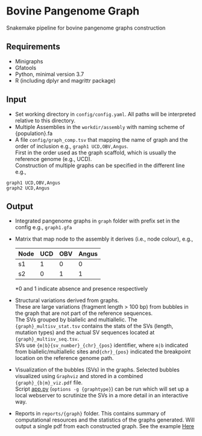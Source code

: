 # Bovine Pangenome Graph

Snakemake pipeline for bovine pangenome graphs construction

**Requirements**
---
- Minigraphs 
- Gfatools
- Python, minimal version 3.7
- R (including dplyr and magrittr package)


**Input**
---
- Set working directory in `config/config.yaml`. All paths will be interpreted relative to this directory. 
- Multiple Assemblies in the `workdir/assembly` with naming scheme of {population}.fa
- A file `config/graph_comp.tsv` that mapping the name of graph and the order of inclusion e.g., `graph1 UCD,OBV,Angus`.    
First in the order used as the graph scaffold, which is usually the reference genome (e.g., UCD).       
Construction of multiple graphs can be specified in the different line e.g., 

``` 
graph1 UCD,OBV,Angus 
graph2 UCD,Angus 
``` 

**Output**
---
- Integrated pangenome graphs in `graph` folder with prefix set in the config e.g., `graph1.gfa`    
- Matrix that map node to the assembly it derives (i.e., node colour), e.g.,    

    |Node|UCD|OBV|Angus|   
    |-|-|-|-|
    |s1|1|0|0|
    |s2|0|1|1|

    *0 and 1 indicate absence and presence respectively

- Structural variations derived from graphs.      
These are large variations (fragment length > 100 bp) from bubbles in the graph that are
not part of the reference sequences.  
The SVs grouped by biallelic and multiallelic. The `{graph}_multisv_stat.tsv`
contains the stats of the SVs (length, mutation types) and the actual SV sequences located at `{graph}_multisv_seq.tsv`.   
SVs use `{m|b}{sv_number}_{chr}_{pos}` identifier, where `m|b` indicated from biallelic/multiallelic sites 
and`{chr}_{pos}` indicated the breakpoint location on the reference genome path. 

- Visualization of the bubbles (SVs) in the graphs. Selected bubbles visualized using `Graphviz` and stored in a combined `{graph}_{b|m}_viz.pdf` file.  
Script [app.py](viz/app.py) (`options -g {graphtype}`) can be run which will set up a local webserver to scrutinize the SVs in a more detail in an interactive way. 


- Reports in `reports/{graph}` folder. This contains summary of computational resources and the statistics of the graphs
generated. Will output a single pdf from each constructed graph. See the example [Here](reports/graph5_report.pdf)


 

